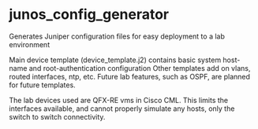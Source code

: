# junos_config_generator
Generates Juniper configuration files for easy deployment to a lab environment

Main device template (device_template.j2) contains basic system host-name and root-authentication configuration
Other templates add on vlans, routed interfaces, ntp, etc.
Future lab features, such as OSPF, are planned for future templates.

The lab devices used are QFX-RE vms in Cisco CML. This limits the interfaces available, and cannot properly simulate any hosts, only the switch to switch connectivity.

